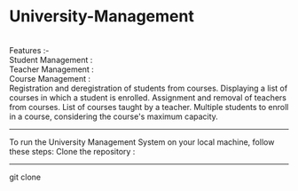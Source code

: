 # University-Management
<br>
Features :-
<br>
Student Management :
<br>
Teacher Management :
<br>
Course Management :
<br>
Registration and deregistration of students from courses.
Displaying a list of courses in which a student is enrolled.
Assignment and removal of teachers from courses.
List of courses taught by a teacher.
Multiple students to enroll in a course, considering the course's maximum capacity.
<hr>
To run the University Management System on your local machine, follow these steps:
Clone the repository :
<br>
<hr>
git clone 

